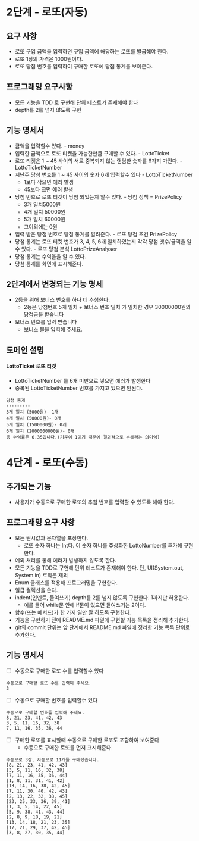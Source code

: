 # 2단계 - 로또(자동)

## 요구 사항

- 로또 구입 금액을 입력하면 구입 금액에 해당하는 로또를 발급해야 한다.
- 로또 1장의 가격은 1000원이다.
- 로또 당첨 번호를 입력하여 구매한 로또에 당첨 통계를 보여준다.

## 프로그래밍 요구사항

- 모든 기능을 TDD 로 구현해 단위 테스트가 존재해야 한다
- depth를 2를 넘지 않도록 구현

## 기능 명세서

- 금액을 입력할수 있다. - money
- 입력한 금액으로 로또 티켓을 가능한만큼 구매할 수 있다. - LottoTicket
- 로또 티켓은 1 ~ 45 사이의 서로 중복되지 않는 랜덤한 숫자를 6가지 가진다. - LottoTicketNumber
- 지난주 당첨 번호를 1 ~ 45 사이의 숫자 6개 입력할수 있다 - LottoTicketNumber
    - 1보다 작으면 에러 발생
    - 45보다 크면 에러 발생
- 당첨 번호로 로또 티켓이 당첨 되었는지 알수 있다. - 당첨 정책 = PrizePolicy
    - 3개 일치5000원
    - 4개 일치 50000원
    - 5개 일치 60000원
    - 그이외에는 0원
- 입력 받은 당첨 번호로 당첨 통계를 알려준다. - 로또 당첨 조건 PrizePolicy
- 당첨 통계는 로또 티켓 번호가 3, 4, 5, 6개 일치하였는지 각각 당첨 갯수/금액을 알수 있다. - 로또 당첨 분석 LottoPrizeAnalyser
- 당첨 통계는 수익율을 알 수 있다.
- 당첨 통계를 화면에 표시해준다.

## 2단계에서 변경되는 기능 명세

- 2등을 위해 보너스 번호를 하나 더 추첨한다.
    - 2등은 당첨번호 5개 일치 + 보너스 번호 일치 가 일치한 경우 30000000원의 당첨금을 받습니다
- 보너스 번호를 입력 받습니다
    - 보너스 볼을 입력해 주세요.

## 도메인 셜명

#### LottoTicket 로또 티켓

- LottoTicketNumber 를 6개 미만으로 넣으면 에러가 발생한다
- 중복된 LottoTicketNumber 번호를 가지고 있으면 안된다.

```
당첨 통계
---------
3개 일치 (5000원)- 1개
4개 일치 (50000원)- 0개
5개 일치 (1500000원)- 0개
6개 일치 (2000000000원)- 0개
총 수익률은 0.35입니다.(기준이 1이기 때문에 결과적으로 손해라는 의미임)
```

# 4단계 - 로또(수동)

## 추가되는 기능

- 사용자가 수동으로 구매한 로또의 추첨 번호를 입력할 수 있도록 해야 한다.

## 프로그래밍 요구 사항

- 모든 원시값과 문자열을 포장한다.
  - 로또 숫자 하나는 Int다. 이 숫자 하나를 추상화한 LottoNumber를 추가해 구현한다.
- 예외 처리를 통해 에러가 발생하지 않도록 한다. 
- 모든 기능을 TDD로 구현해 단위 테스트가 존재해야 한다. 단, UI(System.out, System.in) 로직은 제외 
- Enum 클래스를 적용해 프로그래밍을 구현한다. 
- 일급 컬렉션을 쓴다. 
- indent(인덴트, 들여쓰기) depth를 2를 넘지 않도록 구현한다. 1까지만 허용한다. 
  - 예를 들어 while문 안에 if문이 있으면 들여쓰기는 2이다. 
- 함수(또는 메서드)가 한 가지 일만 잘 하도록 구현한다. 
- 기능을 구현하기 전에 README.md 파일에 구현할 기능 목록을 정리해 추가한다. 
- git의 commit 단위는 앞 단계에서 README.md 파일에 정리한 기능 목록 단위로 추가한다.


## 기능 명세서
- [ ] 수동으로 구매한 로또 수를 입력할수 있다
```
수동으로 구매할 로또 수를 입력해 주세요.
3

```

-[ ] 수동으로 구매할 번호를 입력할수 있다
```
수동으로 구매할 번호를 입력해 주세요.
8, 21, 23, 41, 42, 43
3, 5, 11, 16, 32, 38
7, 11, 16, 35, 36, 44

```

-[ ] 구매한 로또를 표시할때 수동으로 구매한 로또도 포함하여 보여준다
  - 수동으로 구매한 로또를 먼저 표시해준다
```text
수동으로 3장, 자동으로 11개를 구매했습니다.
[8, 21, 23, 41, 42, 43]
[3, 5, 11, 16, 32, 38]
[7, 11, 16, 35, 36, 44]
[1, 8, 11, 31, 41, 42]
[13, 14, 16, 38, 42, 45]
[7, 11, 30, 40, 42, 43]
[2, 13, 22, 32, 38, 45]
[23, 25, 33, 36, 39, 41]
[1, 3, 5, 14, 22, 45]
[5, 9, 38, 41, 43, 44]
[2, 8, 9, 18, 19, 21]
[13, 14, 18, 21, 23, 35]
[17, 21, 29, 37, 42, 45]
[3, 8, 27, 30, 35, 44]


```
